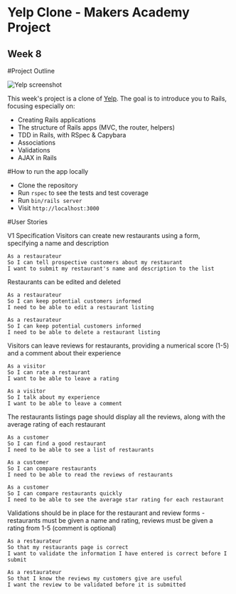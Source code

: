 # Yelp Clone - Makers Academy Project
## Week 8

#Project Outline

![Yelp screenshot](https://github.com/makersacademy/course/blob/master/images/yelp.jpg)

This week's project is a clone of [Yelp](http://www.yelp.co.uk). The goal is to introduce you to Rails, focusing especially on:

* Creating Rails applications
* The structure of Rails apps (MVC, the router, helpers)
* TDD in Rails, with RSpec & Capybara
* Associations
* Validations
* AJAX in Rails

#How to run the app locally

* Clone the repository
* Run `rspec` to see the tests and test coverage
* Run `bin/rails server`
* Visit `http://localhost:3000`

#User Stories

V1 Specification
Visitors can create new restaurants using a form, specifying a name and description

```
As a restaurateur
So I can tell prospective customers about my restaurant
I want to submit my restaurant's name and description to the list
```

Restaurants can be edited and deleted

```
As a restaurateur
So I can keep potential customers informed
I need to be able to edit a restaurant listing

As a restaurateur
So I can keep potential customers informed
I need to be able to delete a restaurant listing
```

Visitors can leave reviews for restaurants, providing a numerical score (1-5) and a comment about their experience

```
As a visitor
So I can rate a restaurant
I want to be able to leave a rating

As a visitor
So I talk about my experience
I want to be able to leave a comment
```

The restaurants listings page should display all the reviews, along with the average rating of each restaurant

```
As a customer
So I can find a good restaurant
I need to be able to see a list of restaurants

As a customer
So I can compare restaurants
I need to be able to read the reviews of restaurants

As a customer
So I can compare restaurants quickly
I need to be able to see the average star rating for each restaurant
```

Validations should be in place for the restaurant and review forms - restaurants must be given a name and rating, reviews must be given a rating from 1-5 (comment is optional)

```
As a restaurateur
So that my restaurants page is correct
I want to validate the information I have entered is correct before I submit

As a restaurateur
So that I know the reviews my customers give are useful
I want the review to be validated before it is submitted
```
